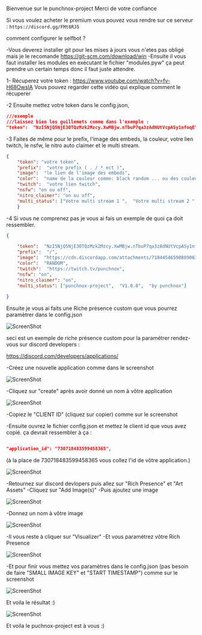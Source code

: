 
#
Bienvenue sur le punchnox-project
Merci de votre confiance

Si vous voulez acheter le premium vous pouvez vous rendre sur ce serveur :
`https://discord.gg/FMt8RJ5`

comment configurer le selfbot ?

-Vous deverez installer git pour les mises à jours vous n'etes pas obligé mais je le recomande https://git-scm.com/download/win
-Ensuite il vous faut installer les modules en exécutant le fichier "modules.pyw" ça peut prendre un certain temps donc il faut juste attendre.



1- Récuperez votre token :
https://www.youtube.com/watch?v=fv-H68OwsIA
Vous pouvez regarder cette vidéo qui explique comment le récuperer


-2 Ensuite mettez votre token dans le config.json,
```json
///exemple
///laissez bien les guillemets comme dans l'exemple :
"token":  "NzI5NjQ5NjE3OTQzMzk2Mzcy.XwMBjw.nTbuP7qa3zAdNUtVcpASy1nfoqE",
```


-3 Faites de même pour le prefix, l'image des embeds, la couleur, votre lien twitch, le nsfw, le nitro auto claimer et le multi stream.

```json
{
    "token": "votre token",
    "prefix":  "votre prefix ( . / * ect )",
    "image":  "le lien de l'image des embeds",
    "color":  "name de la couleur comme: black random ... ou des couleurs html comme: #00FFDC",
    "twitch":  "votre lien twitch",
    "nsfw": "on ou off",
    "nitro_claimer": "on ou off",
    "multi_status": ["Votre multi stream 1 ",  "Votre multi stream 2 ",  "Votre multi stream 3 "]
    }
```


-4 Si vous ne comprenez pas je vous ai fais un exemple de quoi ça doit ressembler.

```json
{

    "token":  "NzI5NjQ5NjE3OTQzMzk2Mzcy.XwMBjw.nTbuP7qa3zAdNUtVcpASy1nfoqE",
    "prefix":  "/",
    "image":  "https://cdn.discordapp.com/attachments/718445465988890634/719457406911774820/community_image_1430247464.gif",
    "color":  "RANDOM",
    "twitch":  "https://twitch.tv/punchnox",
    "nsfw": "on",
    "nitro_claimer": "on",
    "multi_status": ["punchnox-project",  "V1.0.0",  "by punchnox"]
           
}
```

Ensuite je vous ai faits une Riche présence custom que vous pourrez paramètrer dans le config.json

![ScreenShot](https://media.discordapp.net/attachments/726415763526647841/730716565049311322/unknown.png)

seci est un exemple de riche présence custom pour la paramétrer rendez-vous  sur discord developers :

https://discord.com/developers/applications/




-Créez une nouvelle application comme dans le screenshot

![ScreenShot](https://cdn.discordapp.com/attachments/726415763526647841/730718138953367582/tempsnip.png)


-Cliquez sur "create" après avoir donné un nom à vôtre application

![ScreenShot](https://cdn.discordapp.com/attachments/726415763526647841/730718437587943494/tempsnip.png)


-Copiez le "CLIENT ID" (cliquez sur copier) comme sur le screenshot

-Ensuite ouvrez le fichier config.json et mettez le client id que vous avez copié.
ça devrait ressembler à ça :
```json

"application_id": "730718483599458365",
```
(à la place de 730718483599458365 vous collez l'id de vôtre application.)

![ScreenShot](https://cdn.discordapp.com/attachments/726415763526647841/730718938580779088/tempsnip.png)




-Retournez sur discord devlopers puis allez sur "Rich Presence" et "Art Assets"
-Cliquez sur "Add Image(s)"
-Puis ajoutez une image

![ScreenShot](https://cdn.discordapp.com/attachments/726415763526647841/730720335887859722/Sans_titre.png)


-Donnez un nom à vôtre image

![ScreenShot](https://cdn.discordapp.com/attachments/726415763526647841/730720955466252378/tempsnip.png)


-Il vous reste à cliquer sur "Visualizer"
-Et vous paramétrez vôtre Rich Presence

![ScreenShot](https://cdn.discordapp.com/attachments/726415763526647841/730726405138284584/tempsnip.png)


-Et pour finir vous mettez vos paramètres dans le config.json (pas besoin de faire "SMALL IMAGE KEY" et "START TIMESTAMP") comme sur le screenshot

![ScreenShot](https://cdn.discordapp.com/attachments/726415763526647841/730726385118740520/Capture.PNG)

Et voila le résultat :)

![ScreenShot](https://cdn.discordapp.com/attachments/726415763526647841/730726975865356338/Capture.PNG)



Et voila le puchnox-project est à vous :)
